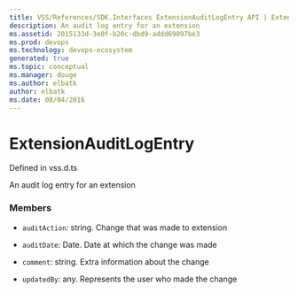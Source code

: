 ```yaml
---
title: VSS/References/SDK.Interfaces ExtensionAuditLogEntry API | Extensions for Visual Studio Team Services
description: An audit log entry for an extension
ms.assetid: 2015133d-3e0f-b20c-dbd9-addd69097be3
ms.prod: devops
ms.technology: devops-ecosystem
generated: true
ms.topic: conceptual
ms.manager: douge
ms.author: elbatk
author: elbatk
ms.date: 08/04/2016
---
```


# ExtensionAuditLogEntry

Defined in vss.d.ts


An audit log entry for an extension 

### Members

* `auditAction`: string. Change that was made to extension

* `auditDate`: Date. Date at which the change was made

* `comment`: string. Extra information about the change

* `updatedBy`: any. Represents the user who made the change


